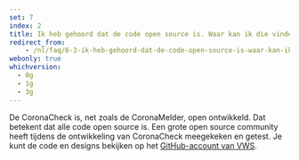 ```yaml
---
set: 7
index: 2
title: Ik heb gehoord dat de code open source is. Waar kan ik die vinden?
redirect_from:
    - /nl/faq/6-3-ik-heb-gehoord-dat-de-code-open-source-is-waar-kan-ik-die-vinden
webonly: true
whichversion:
  - 0g
  - 1g
  - 3g
---
```

De CoronaCheck is, net zoals de CoronaMelder, open ontwikkeld. Dat betekent dat alle code open source is. Een grote open source community heeft tijdens de ontwikkeling van CoronaCheck meegekeken en getest. Je kunt de code en designs bekijken op het [GitHub-account van VWS](https://github.com/minvws). 
